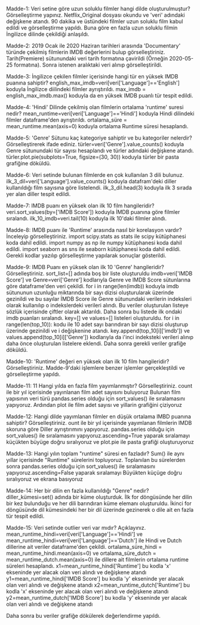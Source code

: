 Madde-1: Veri setine göre uzun soluklu filmler hangi dilde oluşturulmuştur? Görselleştirme yapınız.
Netflix_Original dosyası okundu ve 'veri' adındaki değişkene atandı. 90 dakika ve üstündeki filmler uzun soluklu film kabul edildi ve görselleştirme yapıldı. 
Buna göre en fazla uzun soluklu filmin İngilizce dilinde çekildiği anlaşıldı.

Madde-2: 2019 Ocak ile 2020 Haziran tarihleri arasında 'Documentary' türünde çekilmiş filmlerin IMDB değerlerini bulup görselleştiriniz.
Tarih(Premiere) sütunundaki veri tarih formatına çavirildi (Örneğin 2020-05-25 formatına). Sonra istenen aralıktaki veri alınıp görselleştirildi.

Madde-3: İngilizce çekilen filmler içerisinde hangi tür en yüksek IMDB puanına sahiptir?
english_max_imdb=veri[veri['Language']=='English'] koduyla İngilizce diilindeki filmler ayrıştırıldı. 
max_imdb = english_max_imdb.max() koduyla da en yüksek IMDB puanlı tür tespit edildi.

Madde-4: 'Hindi' Dilinde çekilmiş olan filmlerin ortalama 'runtime' suresi nedir?
mean_runtime=veri[veri['Language']=='Hindi'] koduyla Hindi dilindeki filmler dataframe'den ayrıştırıldı.
ortalama_süre = mean_runtime.mean(axis=0) koduyla ortalama Runtime süresi hesaplandı.

Madde-5: 'Genre' Sütunu kaç kategoriye sahiptir ve bu kategoriler nelerdir? Görselleştirerek ifade ediniz.
türler=veri['Genre'].value_counts() koduyla Genre sütunundaki tür sayısı hesaplandı ve türler adındaki değişkene atandı.
türler.plot.pie(subplots=True, figsize=(30, 30)) koduyla türler bir pasta grafiğine döküldü.

Madde-6: Veri setinde bulunan filmlerde en çok kullanılan 3 dili bulunuz.
ilk_3_dil=veri['Language'].value_counts() koduyla datafram'deki diller kullanıldığı film sayısına göre listelendi.
ilk_3_dil.head(3) koduyla ilk 3 sırada yer alan diller tespit edildi.

Madde-7: IMDB puanı en yüksek olan ilk 10 film hangileridir?
veri.sort_values(by=['IMDB Score']) koduyla İMDB puanına göre filmler sıralandı.
ilk_10_imdb=veri.tail(10) koduyla ilk 10'daki filmler alındı.

Madde-8: IMDB puanı ile 'Runtime' arasında nasıl bir korelasyon vardır? İnceleyip görselleştiriniz.
import scipy.stats as stats ile scipy kütüphanesi koda dahil edildi.
import numpy as np ile numpy kütüphanesi koda dahil edildi.
import seaborn as sns ile seaborn kütüphanesi koda dahil edildi.
Gerekli kodlar yazılıp görselleştirme yapılarak sonuçlar gösterildi.

Madde-9: IMDB Puanı en yüksek olan ilk 10 'Genre' hangileridir? Görselleştiriniz.
sort_list=[] adında boş bir liste oluşturuldu
imdb=veri['IMDB Score'] ve Genre=veri['Genre'] kodlarıyla Genre ve IMDB Score sütunlarına göre dataframe'den veri çekildi.
for i in range(len(imdb)) koduyla imdb sütununun uzunluğu miktarında bir sayı dizisi oluşturularak üzerinde gezinildi ve bu sayılar İMDB Score ile Genre sütunundaki
verilerin indeksleri olarak kullanılıp o indekslerdeki verileri alındı. Bu veriler oluşturulan listeye sözlük içerisinde çiftler olarak aktarıldı. Daha sonra bu listede ilk ondaki imdb puanları sıralandı. key=[] ve values=[] listeleri oluşturuldu.
for i in range(len(top_10)): kodu ile 10 adet sayı barındıran bir sayı dizisi oluşturup üzerinde gezinildi ve i değişkenine atandı. key.append(top_10[i]['imdb']) ve
values.append(top_10[i]['Genre']) kodlarıyla da i'inci indeksteki verileri alınıp daha önce oluşturulan listelere eklendi. Daha sonra gerekli veriler grafiğe döküldü.

Madde-10: 'Runtime' değeri en yüksek olan ilk 10 film hangileridir? Görselleştiriniz.
Madde-9'daki işlemlere benzer işlemler gerçekleştildi ve görselleştirme yapıldı.

Madde-11: 11 Hangi yılda en fazla film yayımlanmıştır? Görselleştiriniz.
  count ile bir yıl içerisinde yayınlanan film adet sayısını buluyoruz Bulunan film  yapısının veri türü pandas.series olduğu için sort_values() ile sıralamasını yapıyoruz. Ardından plot ile film adet sayısı ve yillarin grafiğini çiziyoruz


Madde-12: Hangi dilde yayımlanan filmler en düşük ortalama IMBD puanına sahiptir? Görselleştiriniz.
ount ile bir yıl içerisinde yayımlanan filmlerin IMDB skoruna göre Diller ayrıştırımını yapıyoruz. pandas.series olduğu için sort_values() ile sıralamasını yapıyoruz.ascending=True yaparak sıralamayı küçükten büyüge doğru sıralıyoruz ve plot.pie ile pasta grafiği oluşturuyoruz

Madde-13: Hangi yılın toplam "runtime" süresi en fazladır?
Sum() ile aynı yıllar içerisinde "Runtime" sürelerini topluyoruz. Toplanılan bu sürelerden sonra  pandas.series olduğu için sort_values() ile sıralamasını yapıyoruz.ascending=False yaparak sıralamayı Büyükten  küçüge doğru sıralıyoruz ve ekrana basıyoruz

Madde-14: Her bir dilin en fazla kullanıldığı "Genre" nedir?
diller_kümesi=set() adında bir küme oluşturduk.
İlk for döngüsünde her dilin bir kez bulunduğu ve her dili barındıran küme elemanı oluşturuldu.
İkinci for döngüsünde dil kümesindeki her bir dil üzerinde gezinerek o dile ait en fazla tür tespit edildi.

Madde-15: Veri setinde outlier veri var mıdır? Açıklayınız.
mean_runtime_hindi=veri[veri['Language']=='Hindi'] ve mean_runtime_hindi=veri[veri['Language']=='Dutch'] ile Hindi ve Dutch dillerine ait veriler dataframe'den çekildi. 
ortalama_süre_hindi = mean_runtime_hindi.mean(axis=0) ve ortalama_süre_dutch = mean_runtime_dutch.mean(axis=0) ile dillere ait filmlerin ortalama runtime süreleri hesaplandı. 
x1=mean_runtime_hindi['Runtime']    bu kodla 'x' ekseninde yer alacak olan veri alındı ve değişkene atandı
y1=mean_runtime_hindi['IMDB Score'] bu kodla 'y' ekseninde yer alacak olan veri alındı ve değişkene atandı
x2=mean_runtime_dutch['Runtime']    bu kodla 'x' ekseninde yer alacak olan veri alındı ve değişkene atandı
y2=mean_runtime_dutch['IMDB Score'] bu kodla 'y' ekseninde yer alacak olan veri alındı ve değişkene atandı

Daha sonra bu veriler grafiğe dökülerek değerlendirme yapıldı.

